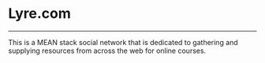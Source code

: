 # Lyre.com
---
This is a MEAN stack social network that is dedicated to gathering and supplying resources from across the web for online courses. 
